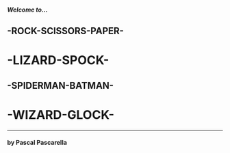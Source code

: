 #### *Welcome to...*
##  -ROCK-SCISSORS-PAPER-
#   -LIZARD-SPOCK-
##  -SPIDERMAN-BATMAN-
#   -WIZARD-GLOCK-
---
#### by Pascal Pascarella
